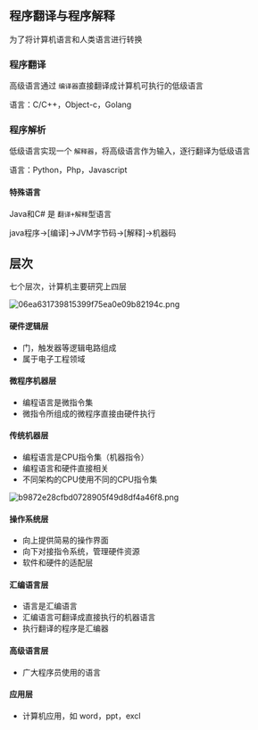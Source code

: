 ## 程序翻译与程序解释

为了将计算机语言和人类语言进行转换

### 程序翻译

高级语言通过 `编译器`直接翻译成计算机可执行的低级语言

语言：C/C++，Object-c，Golang

### 程序解析

低级语言实现一个 `解释器`，将高级语言作为输入，逐行翻译为低级语言

语言：Python，Php，Javascript

#### 特殊语言

Java和C# 是 `翻译+解释`型语言

java程序->[编译]->JVM字节码->[解释]->机器码

## 层次

七个层次，计算机主要研究上四层

![06ea631739815399f75ea0e09b82194c.png](evernotecid://E8D30E2D-BE21-4EC0-8A3D-9FB7D7132FED/appyinxiangcom/29093118/ENResource/p6)

#### 硬件逻辑层

* 门，触发器等逻辑电路组成
* 属于电子工程领域

#### 微程序机器层

* 编程语言是微指令集
* 微指令所组成的微程序直接由硬件执行

#### 传统机器层

* 编程语言是CPU指令集（机器指令）
* 编程语言和硬件直接相关
* 不同架构的CPU使用不同的CPU指令集

![b9872e28cfbd0728905f49d8df4a46f8.png](evernotecid://E8D30E2D-BE21-4EC0-8A3D-9FB7D7132FED/appyinxiangcom/29093118/ENResource/p7)

#### 操作系统层

* 向上提供简易的操作界面
* 向下对接指令系统，管理硬件资源
* 软件和硬件的适配层

#### 汇编语言层

* 语言是汇编语言
* 汇编语言可翻译成直接执行的机器语言
* 执行翻译的程序是汇编器

#### 高级语言层

* 广大程序员使用的语言

#### 应用层

* 计算机应用，如 word，ppt，excl

